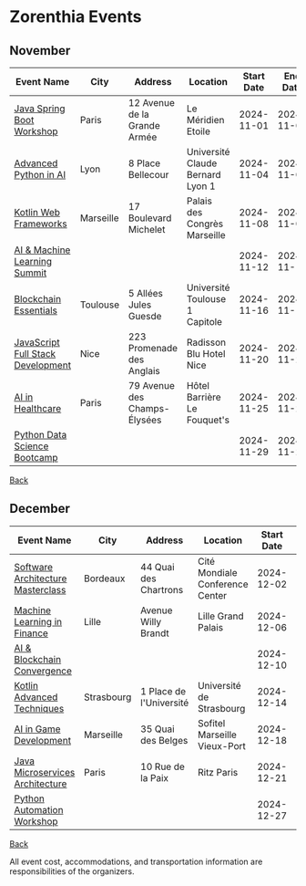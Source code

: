 # Zorenthia Events

## November

| Event Name | City  | Address  | Location | Start Date | End Date | Type |
|------------|-------|----------|----------|:----------:|:--------:|------|
| [Java Spring Boot Workshop](https://javaspringbootworkshop.com) | Paris | 12 Avenue de la Grande Armée | Le Méridien Etoile | 2024-11-01  | 2024-11-01 | ON_SITE |
| [Advanced Python in AI](https://advancedpythoninai.com) | Lyon | 8 Place Bellecour | Université Claude Bernard Lyon 1 | 2024-11-04  | 2024-11-04 | HYBRID |
| [Kotlin Web Frameworks](https://kotlinwebframeworks.com) | Marseille | 17 Boulevard Michelet | Palais des Congrès Marseille | 2024-11-08  | 2024-11-08 | ON_SITE |
| [AI & Machine Learning Summit](https://aimachinelearningsummit.com) |  |  |  | 2024-11-12  | 2024-11-12 | ONLINE |
| [Blockchain Essentials](https://blockchainessentials.com) | Toulouse | 5 Allées Jules Guesde | Université Toulouse 1 Capitole | 2024-11-16  | 2024-11-16 | ON_SITE |
| [JavaScript Full Stack Development](https://javascriptfullstackdevelopment.com) | Nice | 223 Promenade des Anglais | Radisson Blu Hotel Nice | 2024-11-20  | 2024-11-20 | HYBRID |
| [AI in Healthcare](https://aiinhealthcare.com) | Paris | 79 Avenue des Champs-Élysées | Hôtel Barrière Le Fouquet's | 2024-11-25  | 2024-11-25 | ON_SITE |
| [Python Data Science Bootcamp](https://pythondatasciencebootcamp.com) |  |  |  | 2024-11-29  | 2024-11-29 | ONLINE |

[Back](../README.md)

## December

| Event Name | City  | Address  | Location | Start Date | End Date | Type |
|------------|-------|----------|----------|:----------:|:--------:|------|
| [Software Architecture Masterclass](https://softwarearchitecturemasterclass.com) | Bordeaux | 44 Quai des Chartrons | Cité Mondiale Conference Center | 2024-12-02  | 2024-12-02 | ON_SITE |
| [Machine Learning in Finance](https://machinelearninginfinance.com) | Lille | Avenue Willy Brandt | Lille Grand Palais | 2024-12-06  | 2024-12-06 | HYBRID |
| [AI & Blockchain Convergence](https://aiblockchainconvergence.com) |  |  |  | 2024-12-10  | 2024-12-10 | ONLINE |
| [Kotlin Advanced Techniques](https://kotlinadvancedtechniques.com) | Strasbourg | 1 Place de l'Université | Université de Strasbourg | 2024-12-14  | 2024-12-14 | ON_SITE |
| [AI in Game Development](https://aiingamedevelopment.com) | Marseille | 35 Quai des Belges | Sofitel Marseille Vieux-Port | 2024-12-18  | 2024-12-18 | HYBRID |
| [Java Microservices Architecture](https://javamicroservicesarchitecture.com) | Paris | 10 Rue de la Paix | Ritz Paris | 2024-12-21  | 2024-12-21 | ON_SITE |
| [Python Automation Workshop](https://pythonautomationworkshop.com) |  |  |  | 2024-12-27  | 2024-12-27 | ONLINE |

[Back](../README.md)


All event cost, accommodations, and transportation information are responsibilities of the organizers.